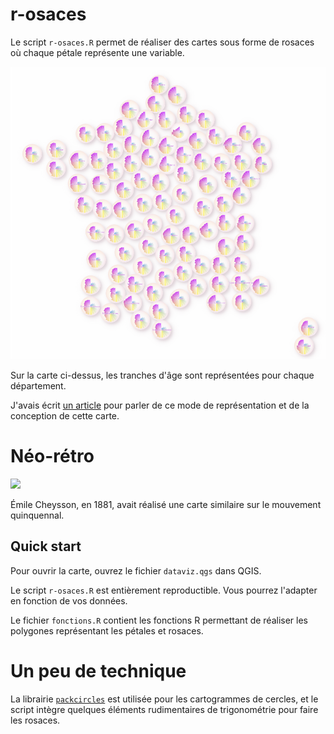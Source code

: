 # r-osaces

Le script `r-osaces.R` permet de réaliser des cartes sous forme de rosaces où chaque pétale représente une variable.

![](images/carte.png)

Sur la carte ci-dessus, les tranches d'âge sont représentées pour chaque département.

J'avais écrit [un article](https://datagistips.hypotheses.org/15) pour parler de ce mode de représentation et de la conception de cette carte.

# Néo-rétro
![](https://upload.wikimedia.org/wikipedia/commons/f/fc/Mouvement_quinquennial_de_la_population_par_d%C3%A9partement_depuis_1801_jusqu%27en_1881.png)

Émile Cheysson, en 1881, avait réalisé une carte similaire sur le mouvement quinquennal.

## Quick start
Pour ouvrir la carte, ouvrez le fichier `dataviz.qgs` dans QGIS.

Le script `r-osaces.R` est entièrement reproductible. Vous pourrez l'adapter en fonction de vos données. 

Le fichier `fonctions.R` contient les fonctions R permettant de réaliser les polygones représentant les pétales et rosaces.

# Un peu de technique
La librairie [`packcircles`](https://cran.r-project.org/web/packages/packcircles/index.html) est utilisée pour les cartogrammes de cercles, et le script intègre quelques éléments rudimentaires de trigonométrie pour faire les rosaces.